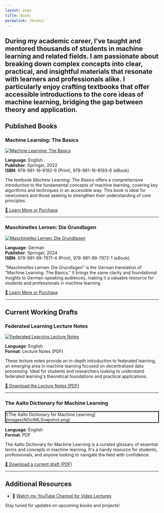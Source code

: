 ```yaml
---
layout: page
title: Books
permalink: /books/
---
```


During my academic career, I’ve taught and mentored thousands of students in machine learning and related fields. 
I am passionate about breaking down complex concepts into clear, practical, and insightful materials that resonate 
with learners and professionals alike. I particularly enjoy crafting textbooks that offer accessible introductions to the 
core ideas of machine learning, bridging the gap between theory and application.
---

## **Published Books**

### **Machine Learning: The Basics**

[![Machine Learning: The Basics](https://media.springernature.com/w200/springer-static/cover/book/9789811681936.jpg)](https://link.springer.com/book/10.1007/978-981-16-8193-6)

**Language**: English  
**Publisher**: Springer, 2022  
**ISBN**: 978-981-16-8192-9 (Print), 978-981-16-8193-6 (eBook)  

The textbook *Machine Learning: The Basics* offers a comprehensive introduction to the fundamental 
concepts of machine learning, covering key algorithms and techniques in an accessible way. This book 
is ideal for newcomers and those seeking to strengthen their understanding of core principles.

[📖 Learn More or Purchase](https://link.springer.com/book/10.1007/978-981-16-8193-6)

---

### **Maschinelles Lernen: Die Grundlagen**

[![Maschinelles Lernen: Die Grundlagen](https://media.springernature.com/w200/springer-static/cover/book/9789819979721.jpg)](https://link.springer.com/book/10.1007/978-981-99-7972-1)

**Language**: German  
**Publisher**: Springer, 2024  
**ISBN**: 978-981-99-7971-4 (Print), 978-981-99-7972-1 (eBook)  

"Maschinelles Lernen: Die Grundlagen" is the German translation of "Machine Learning: The Basics." It brings the 
same clarity and foundational insights to German-speaking audiences, making it a valuable resource for students 
and professionals in machine learning.

[📖 Learn More or Purchase](https://link.springer.com/book/10.1007/978-981-99-7972-1)

---

## **Current Working Drafts**

### **Federated Learning Lecture Notes**

[![Federated Learning Lecture Notes](https://img.icons8.com/ios/250/federated-learning.png)](https://github.com/alexjungaalto/FederatedLearning/blob/main/material/FL_LectureNotes.pdf)

**Language**: English  
**Format**: Lecture Notes (PDF)  

These lecture notes provide an in-depth introduction to federated learning, an emerging area in machine learning 
focused on decentralized data processing. Ideal for students and researchers looking to understand federated 
learning's theoretical foundations and practical applications.

[📄 Download the Lecture Notes (PDF)](https://github.com/alexjungaalto/FederatedLearning/blob/main/material/FL_LectureNotes.pdf)

---

### **The Aalto Dictionary for Machine Learning**

<div style="border: 2px solid black;"> ![The Aalto Dictionary for Machine Learning](images/ADictMLSnapshot.png) </div>

**Language**: English  
**Format**: PDF  

The Aalto Dictionary for Machine Learning is a curated glossary of essential terms and concepts in machine learning. 
It's a handy resource for students, professionals, and anyone looking to navigate the field with confidence.

[📄 Download a current draft (PDF)](https://aaltodictionaryofml.github.io/ADictML.pdf)

---

## Additional Resources

- 🎥 [Watch my YouTube Channel for Video Lectures](https://www.youtube.com/@alexjung111)  


Stay tuned for updates on upcoming books and projects!
